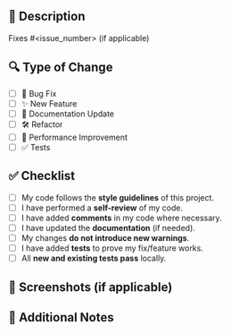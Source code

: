 ## 📌 Description

<!-- Provide a short summary of the changes in this PR. Link any related issues if applicable. -->

Fixes #<issue_number> (if applicable)

## 🔍 Type of Change

<!-- Check the type(s) of changes made in this PR. -->

- [ ] 🐛 Bug Fix
- [ ] ✨ New Feature
- [ ] 📝 Documentation Update
- [ ] 🛠️ Refactor
- [ ] 🚀 Performance Improvement
- [ ] ✅ Tests

## ✅ Checklist

<!-- Ensure the following requirements are met before requesting a review. -->

- [ ] My code follows the **style guidelines** of this project.
- [ ] I have performed a **self-review** of my code.
- [ ] I have added **comments** in my code where necessary.
- [ ] I have updated the **documentation** (if needed).
- [ ] My changes **do not introduce new warnings**.
- [ ] I have added **tests** to prove my fix/feature works.
- [ ] All **new and existing tests pass** locally.

## 🔗 Screenshots (if applicable)

<!-- Attach relevant screenshots to help reviewers understand the changes. -->

## 🚀 Additional Notes

<!-- Any additional information that may help the reviewer. -->
